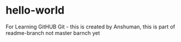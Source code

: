 # hello-world
For Learning GitHUB Git - this is created by Anshuman, this is part of readme-branch  not master barnch yet
